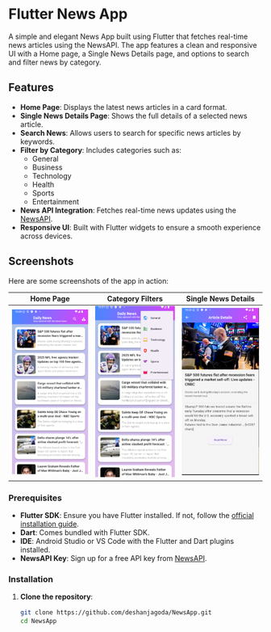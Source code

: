 # Flutter News App

A simple and elegant News App built using Flutter that fetches real-time news articles using the NewsAPI. The app features a clean and responsive UI with a Home page, a Single News Details page, and options to search and filter news by category.

## Features

- **Home Page**: Displays the latest news articles in a card format.
- **Single News Details Page**: Shows the full details of a selected news article.
- **Search News**: Allows users to search for specific news articles by keywords.
- **Filter by Category**: Includes categories such as:
  - General
  - Business
  - Technology
  - Health
  - Sports
  - Entertainment
- **News API Integration**: Fetches real-time news updates using the [NewsAPI](https://newsapi.org/).
- **Responsive UI**: Built with Flutter widgets to ensure a smooth experience across devices.

## Screenshots

Here are some screenshots of the app in action:

| **Home Page** | **Category Filters** | **Single News Details** |
|---------------|-----------------------|--------------------------|
| <img src="screenshots/home.png" width="200"> | <img src="screenshots/Filters.png" width="200"> | <img src="screenshots/singalpage.png" width="200"> |


### Prerequisites

- **Flutter SDK**: Ensure you have Flutter installed. If not, follow the [official installation guide](https://flutter.dev/docs/get-started/install).
- **Dart**: Comes bundled with Flutter SDK.
- **IDE**: Android Studio or VS Code with the Flutter and Dart plugins installed.
- **NewsAPI Key**: Sign up for a free API key from [NewsAPI](https://newsapi.org/).

### Installation

1. **Clone the repository**:
   ```bash
   git clone https://github.com/deshanjagoda/NewsApp.git
   cd NewsApp
